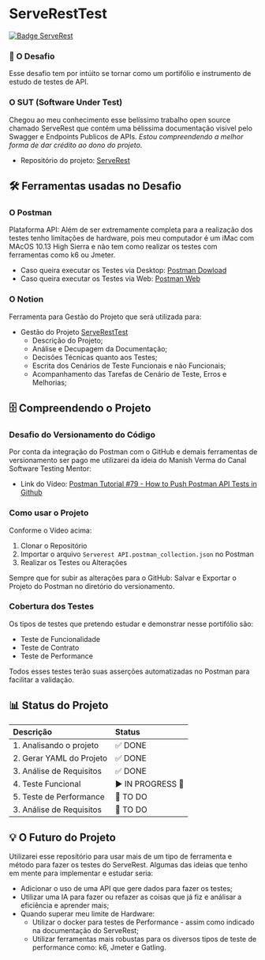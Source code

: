 # ServeRestTest
[![Badge ServeRest](https://img.shields.io/badge/API-ServeRest-green)](https://github.com/ServeRest/ServeRest/)

### 🎯 O Desafio
Esse desafio tem por intúito se tornar como um portifólio e instrumento de estudo de testes de API.

### O SUT (Software  Under Test)
Chegou ao meu conhecimento esse belíssimo trabalho open source chamado ServeRest que contém uma bélissima documentação visivel pelo Swagger e Endpoints Publicos de APIs. _Estou compreendendo a melhor forma de dar crédito ao dono do projeto._
- Repositório do projeto: [ServeRest](https://github.com/ServeRest/ServeRest) 

## 🛠 Ferramentas usadas no Desafio
### O Postman
Plataforma API: Além de ser extremamente completa para a realização dos testes tenho limitações de hardware, pois meu computador é um iMac com MAcOS 10.13 High Sierra e não tem como realizar os testes com ferramentas como k6 ou Jmeter.
- Caso queira executar os Testes via Desktop: [Postman Dowload](https://www.postman.com/downloads/)
- Caso queira executar os Testes via Web: [Postman Web](https://www.postman.com/)

### O Notion
Ferramenta para Gestão do Projeto que será utilizada para:
- Gestão do Projeto [ServeRestTest](https://qa-natanaelbalbino-xp.notion.site/ServeRestTest-1cbaf558677880788b63db1c6f0ad4a4)
	- Descrição do Projeto;
	- Análise e Decupagem da Documentação;
	- Decisões Técnicas quanto aos Testes;
	- Escrita dos Cenários de Teste Funcionais e não Funcionais;
	- Acompanhamento das Tarefas de Cenário de Teste, Erros e Melhorias;

## 🗄️ Compreendendo o Projeto
### Desafio do Versionamento do Código
Por conta da integração do Postman com o GitHub e demais ferramentas de versionamento ser pago me utilizarei da ideia do Manish Verma do Canal Software Testing Mentor:
- Link do Vídeo: [Postman Tutorial #79 - How to Push Postman API Tests in Github](https://www.youtube.com/watch?v=ZWIprDf55CY)

### Como usar o Projeto
Conforme o Vídeo acima:
1. Clonar o Repositório
2. Importar o arquivo ```Serverest API.postman_collection.json``` no Postman
3. Realizar os Testes ou Alterações

Sempre que for subir as alterações para o GitHub: Salvar e Exportar o Projeto do Postman no diretório do versionamento.

### Cobertura dos Testes
Os tipos de testes que pretendo estudar e demonstrar nesse portifólio são:
- Teste de Funcionalidade
- Teste de Contrato
- Teste de Performance

Todos esses testes terão suas asserções automatizadas no Postman para facilitar a validação.

## 📊 Status do Projeto
| Descrição                                   | Status            |
| :------------------------------------------ | :---------------- | 
| 1. Analisando o projeto                     | ✅ DONE           |
| 2. Gerar YAML do Projeto                    | ✅ DONE           |
| 3. Análise de Requisitos                    | ✅ DONE           |
| 4. Teste Funcional                          | ▶️ IN PROGRESS   🔵|
| 5. Teste de Performance                     | 🔴 TO DO          |
| 3. Análise de Requisitos                    | 🔴 TO DO          |

## 💡 O Futuro do Projeto
Utilizarei esse reposítório para usar mais de um tipo de ferramenta e método para fazer os testes do ServeRest.
Algumas das ideias que tenho em mente para implementar e estudar seria:
- Adicionar o uso de uma API que gere dados para fazer os testes;
- Utilizar uma IA para fazer ou refazer as coisas que já fiz e análisar a eficiência e aprender mais;
- Quando superar meu limite de Hardware:
	- Utilizar o docker para testes de Performance - assim como indicado na documentação do ServeRest;
  - Utilizar ferramentas mais robustas para os diversos tipos de teste de performance como: k6, Jmeter e Gatling.

